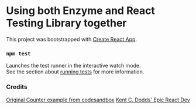 # Using both Enzyme and React Testing Library together

This project was bootstrapped with [Create React App](https://github.com/facebook/create-react-app).

### `npm test`

Launches the test runner in the interactive watch mode.\
See the section about [running tests](https://facebook.github.io/create-react-app/docs/running-tests) for more information.

### Credits

[Original Counter example from codesandbox](https://codesandbox.io/s/enzyme-vs-react-testing-library-zbi8h)
[Kent C. Dodds' Epic React Dev](https://epicreact.dev)
